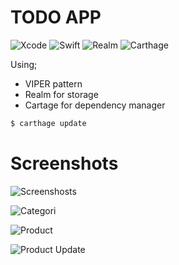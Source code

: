 
# TODO APP

![Xcode](https://img.shields.io/badge/Xcode-11.4.1-blue) ![Swift](https://img.shields.io/badge/Swift-5.2-blue) ![Realm](https://img.shields.io/badge/Realm-4.4.1-blue) ![Carthage](https://img.shields.io/badge/Carthage-0.34.0-blue)

Using;

  - VIPER pattern
  - Realm for storage
  - Cartage for dependency manager
  
```sh
$ carthage update 
```

# Screenshots

  ![Screenshosts](https://github.com/erdemildiz/todoApp/blob/master/Screenshots/Launchscreen.png?raw=true)
  
  ![Categori](https://github.com/erdemildiz/todoApp/blob/master/Screenshots/CategoriAddUpdateScreen.png?raw=true)
  
  ![Product](https://github.com/erdemildiz/todoApp/blob/master/Screenshots/ProductListPropsScreen.png?raw=true)
  
  ![Product Update](https://github.com/erdemildiz/todoApp/blob/master/Screenshots/ProductAddUpdateScreen.png?raw=true)

